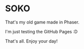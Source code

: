 # SOKO

That's my old game made in Phaser.

I'm just testing the GitHub Pages :D

That's all. Enjoy your day! 